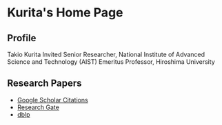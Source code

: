 # Kurita's Home Page

## Profile

Takio Kurita
Invited Senior Researcher, National Institute of Advanced Science and Technology (AIST)
Emeritus Professor, Hiroshima University

## Research Papers

+ [Google Scholar Citations](https://scholar.google.com/citations?user=v3_UV7AAAAAJ)
+ [Research Gate](https://www.researchgate.net/profile/Takio-Kurita)
+ [dblp](https://dblp.org/pid/14/1998.html)

